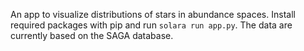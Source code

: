 An app to visualize distributions of stars in abundance spaces. Install required packages with pip and run ```solara run app.py```. The data are currently based on the SAGA database.
